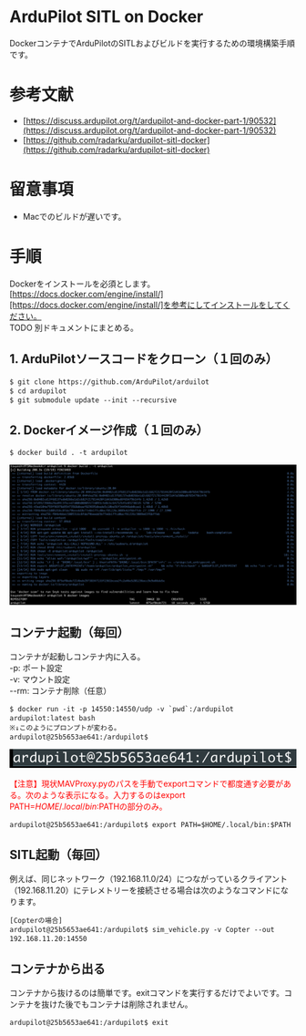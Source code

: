# ArduPilot SITL on Docker
DockerコンテナでArduPilotのSITLおよびビルドを実行するための環境構築手順です。

# 参考文献
- [https://discuss.ardupilot.org/t/ardupilot-and-docker-part-1/90532](https://discuss.ardupilot.org/t/ardupilot-and-docker-part-1/90532)
- [https://github.com/radarku/ardupilot-sitl-docker](https://github.com/radarku/ardupilot-sitl-docker)

# 留意事項
- Macでのビルドが遅いです。

# 手順
Dockerをインストールを必須とします。[https://docs.docker.com/engine/install/][https://docs.docker.com/engine/install/]を参考にしてインストールをしてください。<br/>
TODO 別ドキュメントにまとめる。

## 1. ArduPilotソースコードをクローン（１回のみ）
```
$ git clone https://github.com/ArduPilot/arduilot
$ cd ardupilot
$ git submodule update --init --recursive
```

## 2. Dockerイメージ作成（１回のみ）
```
$ docker build . -t ardupilot
```
![ビルド](ardupilot-docker-build.png)

## コンテナ起動（毎回）
コンテナが起動しコンテナ内に入る。<br/>
-p: ポート設定<br/>
-v: マウント設定<br/>
--rm: コンテナ削除（任意）
```
$ docker run -it -p 14550:14550/udp -v `pwd`:/ardupilot ardupilot:latest bash
※↓このようにプロンプトが変わる。
ardupilot@25b5653ae641:/ardupilot$
```
![コンテナプロンプト](ardupilot-container-prompt.png)

<span style="color:red">【注意】現状MAVProxy.pyのパスを手動でexportコマンドで都度通す必要がある。次のような表示になる。入力するのはexport PATH=$HOME/.local/bin:$PATHの部分のみ。</span>
```
ardupilot@25b5653ae641:/ardupilot$ export PATH=$HOME/.local/bin:$PATH
```

## SITL起動（毎回）
例えば、同じネットワーク（192.168.11.0/24）につながっているクライアント（192.168.11.20）にテレメトリーを接続させる場合は次のようなコマンドになります。
```
[Copterの場合]
ardupilot@25b5653ae641:/ardupilot$ sim_vehicle.py -v Copter --out 192.168.11.20:14550
```

## コンテナから出る
コンテナから抜けるのは簡単です。exitコマンドを実行するだけでよいです。コンテナを抜けた後でもコンテナは削除されません。
```
ardupilot@25b5653ae641:/ardupilot$ exit
```